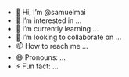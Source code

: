 - 👋 Hi, I’m @samuelmai
- 👀 I’m interested in ...
- 🌱 I’m currently learning ...
- 💞️ I’m looking to collaborate on ...
- 📫 How to reach me ...
- 😄 Pronouns: ...
- ⚡ Fun fact: ...

<!---
samuelmai/samuelmai is a ✨ special ✨ repository because its `README.md` (this file) appears on your GitHub profile.
You can click the Preview link to take a look at your changes.
--->
